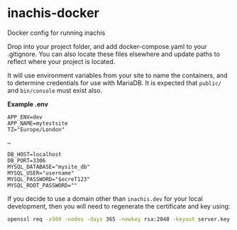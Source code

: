 # inachis-docker
Docker config for running inachis

Drop into your project folder, and add docker-compose.yaml to your .gitignore. You can also locate these files elsewhere and update paths to reflect where your project is located.

It will use environment variables from your site to name the containers, and to determine credentials for use with MariaDB. It is expected that `public/` and `bin/console` must exist also.

**Example .env**
```
APP_ENV=dev
APP_NAME=mytestsite
TZ="Europe/London"

…

DB_HOST=localhost
DB_PORT=3306
MYSQL_DATABASE="mysite_db"
MYSQL_USER="username"
MYSQL_PASSWORD="$ecreT123"
MYSQL_ROOT_PASSWORD=""
```

If you decide to use a domain other than `inachis.dev` for your local development, then you will need to regenerate the certificate and key using:

```bash
openssl req -x509 -nodes -days 365 -newkey rsa:2048 -keyout server.key -out server.crt
```
